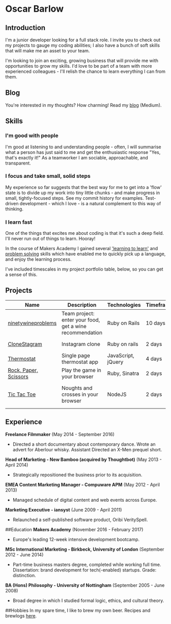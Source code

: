 # Oscar Barlow

## Introduction
I'm a junior developer looking for a full stack role. I invite you to check out my projects to gauge my coding abilities; I also have a bunch of soft skills that will make me an asset to your team.

I'm looking to join an exciting, growing business that will provide me with opportunities to grow my skills. I'd love to be part of a team with more experienced colleagues - I'll relish the chance to learn everything I can from them.

## Blog
You're interested in my thoughts? How charming! Read my [blog](https://medium.com/@oscarbarlow) (Medium).

## Skills

### I'm good with people
I'm good at listening to and understanding people - often, I will summarise what a person has just said to me and get the enthusiastic response "Yes, that's exactly it!" As a teamworker I am sociable, approachable, and transparent.

### I focus and take small, solid steps
My experience so far suggests that the best way for me to get into a 'flow' state is to divide up my work into tiny little chunks - and make progress in small, tightly-focused steps. See my commit history for examples. Test-driven development - which I love - is a natural complement to this way of thinking.

### I learn fast
One of the things that excites me about coding is that it's such a deep field. I'll never run out of things to learn. Hooray!

In the course of Makers Academy I gained several ['learning to learn'](https://medium.com/@oscarbarlow/5-things-i-learned-in-the-first-half-of-makers-academy-7a51c67a6524#.jyn29mhm0) and [problem solving](https://medium.com/@oscarbarlow/my-coding-tools-so-far-5dbaaceb7007#.vej9ky8h1) skills which have enabled me to quickly pick up a language, and enjoy the learning process.

I've included timescales in my project portfolio table, below, so you can get a sense of this.

## Projects

| Name | Description | Technologies | Timeframe | Testing |
| --- | --- | --- | --- | --- |
| [ninetywineproblems](https://github.com/jimmygoldshine/Ninetywine-problems) | Team project: enter your food, get a wine recommendation | Ruby on Rails | 10 days | RSpec & Capybara |
| [CloneStagram](https://github.com/oscar-barlow/instagram-challenge) | Instagram clone | Ruby on rails | 2 days | RSpec, Capybara |
| [Thermostat](https://github.com/oscar-barlow/thermostat) | Single page thermostat app | JavaScript, jQuery | 4 days | Jasmine |
| [Rock, Paper, Scissors](https://github.com/oscar-barlow/rps-challenge/) | Play the game in your browser | Ruby, Sinatra | 2 days | RSpec & Capybara |
| [Tic Tac Toe](https://github.com/oscar-barlow/tic-tac-toe) | Noughts and crosses in your browser| NodeJS | 2 days | Mocha, Chai, simple-mock |

## Experience

**Freelance Filmmaker** (May 2014 - September 2016)

* Directed a short documentary about contemporary dance. Wrote an advert for Aberlour whisky. Assistant Directed an X-Men prequel short.

**Head of Marketing - New Bamboo (acquired by Thoughtbot)** (May 2013 - April 2014)

* Strategically repositioned the business prior to its acquisition.

**EMEA Content Marketing Manager - Compuware APM** (May 2012 - April 2013)

* Managed schedule of digital content and web events across Europe.

**Marketing Executive - iansyst** (June 2009 - April 2011)

* Relaunched a self-published software product, Oribi VeritySpell.

##Education
**Makers Academy** (November 2016 - February 2017)

* Europe's leading 12-week intensive development bootcamp.

**MSc International Marketing - Birkbeck, University of London** (September 2012 - June 2014)

* Part-time business masters degree, completed while working full time. Dissertation: brand development for tech(-enabled) startups. Grade: distinction.

**BA (Hons) Philosophy - University of Nottingham** (September 2005 - June 2008)

* Broad degree in which I studied formal logic, ethics, and cultural theory.

##Hobbies
In my spare time, I like to brew my own beer. Recipes and brewlogs [here](http://www.brewersfriend.com/homebrew/brewer/70943/oscar-barlow).

